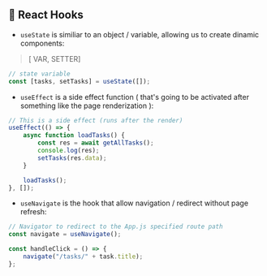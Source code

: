 ## 📌 React Hooks

-   `useState` is similiar to an object / variable, allowing us to create dinamic components:

> [ VAR, SETTER]

```js
// state variable
const [tasks, setTasks] = useState([]);
```

-   `useEffect` is a side effect function ( that's going to be activated after something like the page renderization ):

```js
// This is a side effect (runs after the render)
useEffect(() => {
    async function loadTasks() {
        const res = await getAllTasks();
        console.log(res);
        setTasks(res.data);
    }

    loadTasks();
}, []);
```

-   `useNavigate` is the hook that allow navigation / redirect without page refresh:

```js
// Navigator to redirect to the App.js specified route path
const navigate = useNavigate();

const handleClick = () => {
    navigate("/tasks/" + task.title);
};
```
